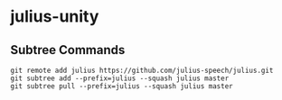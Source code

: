 julius-unity
=================


Subtree Commands
-----------------

```
git remote add julius https://github.com/julius-speech/julius.git
git subtree add --prefix=julius --squash julius master
git subtree pull --prefix=julius --squash julius master
```